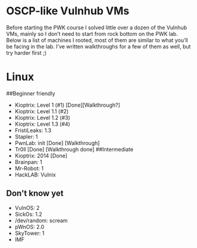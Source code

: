 # OSCP-like Vulnhub VMs
Before starting the PWK course I solved little over a dozen of the Vulnhub VMs, mainly so I don’t need to start from rock bottom on the PWK lab. Below is a list of machines I rooted, most of them are similar to what you’ll be facing in the lab. I’ve written walkthroughs for a few of them as well, but try harder first ;)

# Linux
##Beginner friendly
+ Kioptrix: Level 1 (#1) [Done][Walkthrough?]
+ Kioptrix: Level 1.1 (#2)
+ Kioptrix: Level 1.2 (#3)
+ Kioptrix: Level 1.3 (#4)
+ FristiLeaks: 1.3
+ Stapler: 1
+ PwnLab: init [Done] [Walkthrough]
+ Tr0ll [Done] [Walkthrough done]
##Intermediate
+ Kioptrix: 2014 [Done]
+ Brainpan: 1
+ Mr-Robot: 1
+ HackLAB: Vulnix
## Don't know yet
+ VulnOS: 2
+ SickOs: 1.2
+ /dev/random: scream
+ pWnOS: 2.0
+ SkyTower: 1
+ IMF
